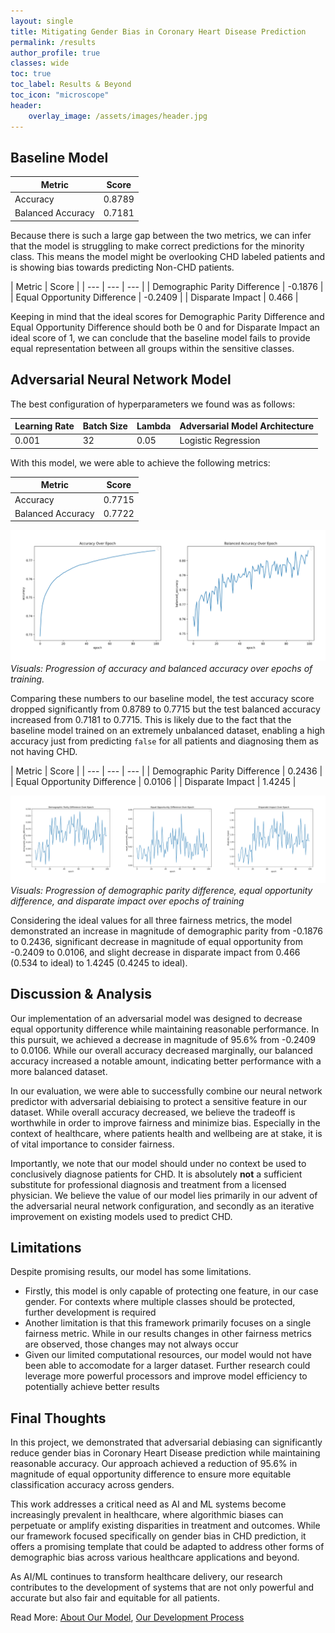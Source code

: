 ```yaml
---
layout: single 
title: Mitigating Gender Bias in Coronary Heart Disease Prediction
permalink: /results
author_profile: true
classes: wide
toc: true
toc_label: Results & Beyond
toc_icon: "microscope"
header:
    overlay_image: /assets/images/header.jpg
---
```

## Baseline Model

| Metric | Score |
| --- | --- |
| Accuracy | 0.8789 | 
| Balanced Accuracy | 0.7181 |

Because there is such a large gap between the two metrics, we can infer that the model is struggling to make correct predictions for the minority class. This means the model might be overlooking CHD labeled patients and is showing bias towards predicting Non-CHD patients.

| Metric | Score |
| --- | --- | --- |
| Demographic Parity Difference | -0.1876 |
| Equal Opportunity Difference | -0.2409 |
| Disparate Impact | 0.466 | 

Keeping in mind that the ideal scores for Demographic Parity Difference and Equal Opportunity Difference should both be 0 and for Disparate Impact an ideal score of 1, we can conclude that the baseline model fails to provide equal representation between all groups within the sensitive classes.

## Adversarial Neural Network Model

The best configuration of hyperparameters we found was as follows:

| Learning Rate | Batch Size | Lambda | Adversarial Model Architecture |
| --- | --- | --- | --- |
| 0.001 | 32 | 0.05 | Logistic Regression |

With this model, we were able to achieve the following  metrics:

| Metric | Score |
| --- | --- |
| Accuracy | 0.7715  | 
| Balanced Accuracy | 0.7722 |

![Accuracy and Balanced Accuracy over Epochs](/assets/images/model_accuracies.png)
*Visuals: Progression of accuracy and balanced accuracy over epochs of training.*

Comparing these numbers to our baseline model, the test accuracy score dropped significantly from 0.8789 to 0.7715 but the test balanced accuracy increased from 0.7181 to 0.7715. This is likely due to the fact that the baseline model trained on an extremely unbalanced dataset, enabling a high accuracy just from predicting `false` for all patients and diagnosing them as not having CHD.

| Metric | Score |
| --- | --- | --- |
| Demographic Parity Difference | 0.2436 |
| Equal Opportunity Difference | 0.0106 |
| Disparate Impact | 1.4245 |

![Fairness Metrics over Epochs](/assets/images/model_fairness.png)
*Visuals: Progression of demographic parity difference, equal opportunity difference, and disparate impact over epochs of training*

Considering the ideal values for all three fairness metrics, the model demonstrated an increase in magnitude of demographic parity from -0.1876 to 0.2436, significant decrease in magnitude of equal opportunity from -0.2409 to 0.0106, and slight decrease in disparate impact from 0.466 (0.534 to ideal) to 1.4245 (0.4245 to ideal).

## Discussion & Analysis

Our implementation of an adversarial model was designed to decrease equal opportunity difference while maintaining reasonable performance. In this pursuit, we achieved a decrease in magnitude of 95.6% from -0.2409 to 0.0106. While our overall accuracy decreased marginally, our balanced accuracy increased a notable amount, indicating better performance with a more balanced dataset.

In our evaluation, we were able to successfully combine our neural network predictor with adversarial debiaising to protect a sensitive feature in our dataset. While overall accuracy decreased, we believe the tradeoff is worthwhile in order to improve fairness and minimize bias. Especially in the context of healthcare, where patients health and wellbeing are at stake, it is of vital importance to consider fairness.

Importantly, we note that our model should under no context be used to conclusively diagnose patients for CHD. It is absolutely **not** a sufficient substitute for professional diagnosis and treatment from a licensed physician. We believe the value of our model lies primarily in our advent of the adversarial neural network configuration, and secondly as an iterative improvement on existing models used to predict CHD.

## Limitations

Despite promising results, our model has some limitations.
- Firstly, this model is only capable of protecting one feature, in our case gender. For contexts where multiple classes should be protected, further development is required
- Another limitation is that this framework primarily focuses on a single fairness metric. While in our results changes in other fairness metrics are observed, those changes may not always occur
- Given our limited computational resources, our model would not have been able to accomodate for a larger dataset. Further research could leverage more powerful processors and improve model efficiency to potentially achieve better results

## Final Thoughts

In this project, we demonstrated that adversarial debiasing can significantly reduce gender bias in Coronary Heart Disease prediction while maintaining reasonable accuracy. Our approach achieved a reduction of 95.6% in magnitude of equal opportunity difference to ensure more equitable classification accuracy across genders.

This work addresses a critical need as AI and ML systems become increasingly prevalent in healthcare, where algorithmic biases can perpetuate or amplify existing disparities in treatment and outcomes. While our framework focused specifically on gender bias in CHD prediction, it offers a promising template that could be adapted to address other forms of demographic bias across various healthcare applications and beyond.

As AI/ML continues to transform healthcare delivery, our research contributes to the development of systems that are not only powerful and accurate but also fair and equitable for all patients.

Read More: [About Our Model](/project), [Our Development Process](/development)
